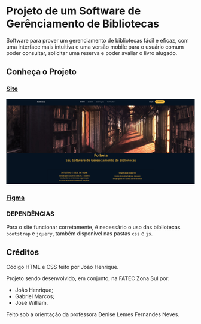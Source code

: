 # Projeto de um Software de Gerênciamento de Bibliotecas

Software para prover um gerenciamento de bibliotecas fácil e eficaz, com uma interface mais intuitiva e uma versão mobile para o usuário comum poder consultar, solicitar uma reserva e poder avaliar o livro alugado.

## Conheça o Projeto

### [Site](https://joaohenriquebr.github.io/Folheia/)

![Site](https://raw.githubusercontent.com/JoaoHenriqueBR/Folheia/main/img/Page.png)

### [Figma](https://www.figma.com/proto/0MLSacVkC2iXO8IWA1Gwwg/Projeto-Engenharia-de-Software-II?node-id=30-3&starting-point-node-id=30%3A3&hide-ui=1&t=coRoT4RUw3UCqEfn-8)

### DEPENDÊNCIAS

Para o site funcionar corretamente, é necessário o uso das bibliotecas `bootstrap` e `jquery`, também disponivel nas pastas `css` e `js`.

## Créditos

Código HTML e CSS feito por João Henrique.

Projeto sendo desenvolvido, em conjunto, na FATEC Zona Sul por:

- João Henrique;
- Gabriel Marcos;
- José William.

Feito sob a orientação da professora Denise Lemes Fernandes Neves.


